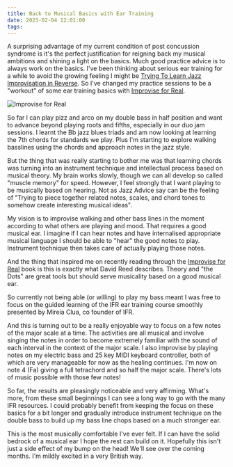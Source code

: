 ```yaml
---
title: Back to Musical Basics with Ear Training
date: 2023-02-04 12:01:00
tags:
---
```


A surprising advantage of my current condition of post concussion syndrome is it's the perfect justification for reigning back my musical ambitions and shining a light on the basics. Much good practice advice is to always work on the basics. I've been thinking about serious ear training for a while to avoid the growing feeling I might be [Trying To Learn Jazz Improvisation in Reverse](https://www.jazzadvice.com/lessons/are-you-trying-to-learn-jazz-improvisation-in-reverse). So I've changed my practice sessions to be a "workout" of some ear training basics with [Improvise for Real](https://improviseforreal.com).

![Improvise for Real](/images/ear-workout.jpg)

So far I can play pizz and arco on my double bass in half position and want to advance beyond playing roots and fifths, especially in our duo jam sessions. I learnt the Bb jazz blues triads and am now looking at learning the 7th chords for standards we play. Plus I'm starting to explore walking basslines using the chords and approach notes in the jazz style.

But the thing that was really starting to bother me was that learning chords was turning into an instrument technique and intellectual process based on musical theory. My brain works slowly, though we can all develop so called "muscle memory" for speed. However, I feel strongly that I want playing to be musically based on hearing. Not as Jazz Advice say can be the feeling of "Trying to piece together related notes, scales, and chord tones to somehow create interesting musical ideas".

My vision is to improvise walking and other bass lines in the moment according to what others are playing and mood. That requires a good musical ear. I imagine if I can hear notes and have internalised appropriate musical language I should be able to "hear" the good notes to play. Instrument technique then takes care of actually playing those notes.

And the thing that inspired me on recently reading through the [Improvise for Real](https://improviseforreal.com/) book is this is exactly what David Reed describes. Theory and "the Dots" are great tools but should serve musicality based on a good musical ear.

So currently not being able (or willing) to play my bass meant I was free to focus on the guided learning of the IFR ear training course smoothly presented by Mireia Clua, co founder of IFR.

And this is turning out to be a really enjoyable way to focus on a few notes of the major scale at a time. The activities are all musical and involve singing the notes in order to become extremely familiar with the sound of each interval in the context of the major scale. I also improvise by playing notes on my electric bass and 25 key MIDI keyboard controller, both of which are very manageable for now as the healing continues. I'm now on note 4 (Fa) giving a full tetrachord and so half the major scale. There's lots of music possible with those few notes!

So far, the results are pleasingly noticeable and very affirming. What's more, from these small beginnings I can see a long way to go with the many IFR resources. I could probably benefit from keeping the focus on these basics for a bit longer and gradually introduce instrument technique on the double bass to build up my bass line chops based on a much stronger ear.

This is the most musically comfortable I've ever felt. If I can have the solid bedrock of a musical ear I hope the rest can build on it. Hopefully this isn't just a side effect of my bump on the head! We'll see over the coming months. I'm mildly excited in a very British way.
